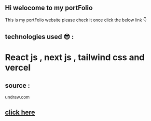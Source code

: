 ## Hi welocome to my portFolio 

This is my portFolio website please check it once click the below link  :point_down:

## technologies used  :sunglasses: :

# React js , next js , tailwind css and vercel 

## source  :

 undraw.com 

##  [click here](https://ak-anilikarikatti.vercel.app/) 


